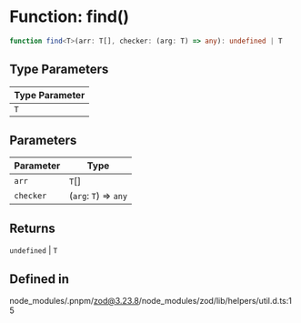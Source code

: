 # Function: find()

```ts
function find<T>(arr: T[], checker: (arg: T) => any): undefined | T
```

## Type Parameters

| Type Parameter |
| ------ |
| `T` |

## Parameters

| Parameter | Type |
| ------ | ------ |
| `arr` | `T`[] |
| `checker` | (`arg`: `T`) => `any` |

## Returns

`undefined` \| `T`

## Defined in

node\_modules/.pnpm/zod@3.23.8/node\_modules/zod/lib/helpers/util.d.ts:15
